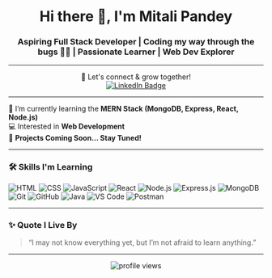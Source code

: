 <h1 align="center">Hi there 👋, I'm Mitali Pandey</h1>
<h3 align="center">Aspiring Full Stack Developer | Coding my way through the bugs 🐛✨ | Passionate Learner | Web Dev Explorer</h3>

---

<p align="center">
  💬 Let's connect & grow together!<br/>
  <a href="https://www.linkedin.com/in/mitali-pandey-288166256/" target="_blank">
    <img src="https://img.shields.io/badge/-LinkedIn-blue?style=for-the-badge&logo=linkedin&logoColor=white" alt="LinkedIn Badge"/>
  </a>
</p>

---

🌱 I’m currently learning the **MERN Stack (MongoDB, Express, React, Node.js)**  
💻 Interested in **Web Development**  
🚧 **Projects Coming Soon... Stay Tuned!**

---

### 🛠️ Skills I'm Learning

![HTML](https://img.shields.io/badge/-HTML5-E34F26?style=flat&logo=html5&logoColor=white)
![CSS](https://img.shields.io/badge/-CSS3-1572B6?style=flat&logo=css3)
![JavaScript](https://img.shields.io/badge/-JavaScript-black?style=flat&logo=javascript)
![React](https://img.shields.io/badge/-React-black?style=flat&logo=react)
![Node.js](https://img.shields.io/badge/-Node.js-339933?style=flat&logo=node.js&logoColor=white)
![Express.js](https://img.shields.io/badge/-Express.js-black?style=flat&logo=express)
![MongoDB](https://img.shields.io/badge/-MongoDB-black?style=flat&logo=mongodb)
![Git](https://img.shields.io/badge/-Git-F05032?style=flat&logo=git)
![GitHub](https://img.shields.io/badge/-GitHub-181717?style=flat&logo=github)
![Java](https://img.shields.io/badge/-Java-black?style=flat&logo=java)
![VS Code](https://img.shields.io/badge/-VS%20Code-007ACC?style=flat&logo=visual-studio-code)
![Postman](https://img.shields.io/badge/-Postman-black?style=flat&logo=postman)

---

### ✨ Quote I Live By

> “I may not know everything yet, but I’m not afraid to learn anything.”

---

<p align="center">
  <img src="https://komarev.com/ghpvc/?username=Mitali-Pandey&label=Profile%20views&color=0e75b6&style=flat" alt="profile views" />
</p>
